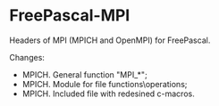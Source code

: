 # FreePascal-MPI
Headers of MPI (MPICH and OpenMPI) for FreePascal.

Changes:
- MPICH. General function "MPI_*";
- MPICH. Module for file functions\operations;
- MPICH. Included file with redesined c-macros.
